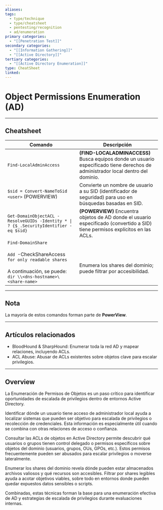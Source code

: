 ```yaml
---
aliases:
tags:
  - type/technique
  - type/cheatsheet
  - pentesting/recognition
  - ad/enumeration
primary categories:
  - "[[Penetration Test]]"
secondary categories:
  - "[[Information Gathering]]"
  - "[[Active Directory]]"
tertiary categories:
  - "[[Active Directory Enumeration]]"
type: CheatSheet
linked:
---
```

# Object Permissions Enumeration (AD)

***

## Cheatsheet

| Comando                                                                                                                                                 | Descripción                                                                                                                            |
| ------------------------------------------------------------------------------------------------------------------------------------------------------- | -------------------------------------------------------------------------------------------------------------------------------------- |
| `Find-LocalAdminAccess`                                                                                                                                 | **(FIND-LOCALADMINACCESS)** Busca equipos donde un usuario especificado tiene derechos de administrador local dentro del dominio. <br> |
| `$sid = Convert-NameToSid <user>` (POWERVIEW)                                                                                                           | Convierte un nombre de usuario a su SID (identificador de seguridad) para uso en búsquedas basadas en SID.<br>                         |
| `Get-DomainObjectACL -ResolveGUIDs -Identity * \| ? {$_.SecurityIdentifier -eq $sid}`                                                                   | **(POWERVIEW)** Encuentra objetos de AD donde el usuario especificado (convertido a SID) tiene permisos explícitos en las ACLs.        |
| `Find-DomainShare` <br><br>`Add `-CheckShareAccess` for only readable shares`<br><br>A continuación, se puede:<br>``dir \\<dns-hostname>\<share-name>`` | <br><br>Enumera los shares del dominio; puede filtrar por accesibilidad. <br>                                                          |

---

## Nota

La mayoría de estos comandos forman parte de **PowerView**.

---

## Artículos relacionados

- BloodHound & SharpHound: Enumerar toda la red AD y mapear relaciones, incluyendo ACLs.  
- ACL Abuse: Abusar de ACLs existentes sobre objetos clave para escalar privilegios.

---

## Overview

La Enumeración de Permisos de Objetos es un paso crítico para identificar oportunidades de escalada de privilegios dentro de entornos Active Directory.

Identificar dónde un usuario tiene acceso de administrador local ayuda a localizar sistemas que pueden ser objetivo para escalada de privilegios o recolección de credenciales. Esta información es especialmente útil cuando se combina con otras relaciones de acceso o confianza.

Consultar las ACLs de objetos en Active Directory permite descubrir qué usuarios o grupos tienen control delegado o permisos específicos sobre objetos del dominio (usuarios, grupos, OUs, GPOs, etc.). Estos permisos frecuentemente pueden ser abusados para escalar privilegios o moverse lateralmente.

Enumerar los shares del dominio revela dónde pueden estar almacenados archivos valiosos y qué recursos son accesibles. Filtrar por shares legibles ayuda a acotar objetivos viables, sobre todo en entornos donde pueden quedar expuestos datos sensibles o scripts.

Combinadas, estas técnicas forman la base para una enumeración efectiva de AD y estrategias de escalada de privilegios durante evaluaciones internas.